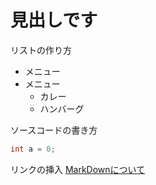 # 見出しです

 リストの作り方
 * メニュー
 * メニュー
   * カレー
   * ハンバーグ

  ソースコードの書き方
  ```java
  int a = 0;
  ```

  リンクの挿入
  [MarkDownについて](https://qiita.com/kamorits/items/6f342da395ad57468ae3)
